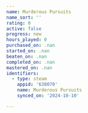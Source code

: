 ```yaml
---
name: Murderous Pursuits
name_sort: ''
rating: 0
active: false
progress: new
hours_played: 0
purchased_on: .nan
started_on: .nan
beaten_on: .nan
completed_on: .nan
mastered_on: .nan
identifiers:
  - type: steam
    appid: '638070'
    name: Murderous Pursuits
    synced_on: '2024-10-10'

---
```


